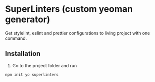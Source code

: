 # SuperLinters (custom yeoman generator)
Get stylelint, eslint and prettier configurations to living project with one command.

## Installation
1. Go to the project folder and run
```bash
npm init yo superlinters
```
